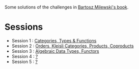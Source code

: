 Some solutions of the challenges in [Bartosz Milewski's book](/Category%20Theory%20for%20Programmers%20(Bartosz%20Milewski).pdf).

# Sessions

 - Session 1 : [Categories, Types & Functions](/session_1/Homework.pdf)
 - Session 2 : [Orders, Kleisli Categories, Products, Coproducts](/session_2/Homework.pdf)
 - Session 3 : [Algebraic Data Types, Functors](/session_3/Homework.pdf)
 - Session 4 : [?](/session_4/Homework.pdf)
 - Session 5 : [?](/session_5/Homework.pdf)
